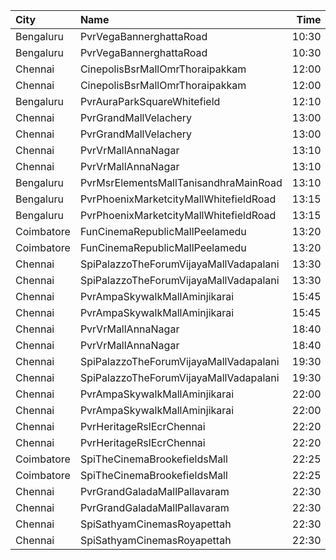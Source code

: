| City       | Name                                   |  Time | Type      | Price | Capacity | Booked |
| :--------- | :------------------------------------- | ----: | :-------- | ----: | -------: | -----: |
| Bengaluru  | PvrVegaBannerghattaRoad                | 10:30 | Classic   |  190₹ |       78 |     23 |
| Bengaluru  | PvrVegaBannerghattaRoad                | 10:30 | Recliner  |  310₹ |        9 |      2 |
| Chennai    | CinepolisBsrMallOmrThoraipakkam        | 12:00 | Normal    |   60₹ |       17 |      8 |
| Chennai    | CinepolisBsrMallOmrThoraipakkam        | 12:00 | Executive |  153₹ |      158 |      4 |
| Bengaluru  | PvrAuraParkSquareWhitefield            | 12:10 | Classic   |  160₹ |      166 |     12 |
| Chennai    | PvrGrandMallVelachery                  | 13:00 | Classic   |   60₹ |       42 |     42 |
| Chennai    | PvrGrandMallVelachery                  | 13:00 | Prime     |  191₹ |      214 |     54 |
| Chennai    | PvrVrMallAnnaNagar                     | 13:10 | Classic   |   60₹ |       16 |     16 |
| Chennai    | PvrVrMallAnnaNagar                     | 13:10 | Prime     |  191₹ |      110 |     56 |
| Bengaluru  | PvrMsrElementsMallTanisandhraMainRoad  | 13:10 | Classic   |  210₹ |      106 |      3 |
| Bengaluru  | PvrPhoenixMarketcityMallWhitefieldRoad | 13:15 | Classic   |  210₹ |      136 |     11 |
| Bengaluru  | PvrPhoenixMarketcityMallWhitefieldRoad | 13:15 | Recliner  |  370₹ |       11 |      3 |
| Coimbatore | FunCinemaRepublicMallPeelamedu         | 13:20 | Executive |  191₹ |      142 |     51 |
| Coimbatore | FunCinemaRepublicMallPeelamedu         | 13:20 | Normal    |   60₹ |       17 |     17 |
| Chennai    | SpiPalazzoTheForumVijayaMallVadapalani | 13:30 | Elite     |  191₹ |      210 |     64 |
| Chennai    | SpiPalazzoTheForumVijayaMallVadapalani | 13:30 | Budget    |   60₹ |       27 |     25 |
| Chennai    | PvrAmpaSkywalkMallAminjikarai          | 15:45 | Classic   |   60₹ |       32 |     32 |
| Chennai    | PvrAmpaSkywalkMallAminjikarai          | 15:45 | Prime     |  191₹ |      178 |     20 |
| Chennai    | PvrVrMallAnnaNagar                     | 18:40 | Classic   |   60₹ |       50 |     48 |
| Chennai    | PvrVrMallAnnaNagar                     | 18:40 | Prime     |  191₹ |      317 |     62 |
| Chennai    | SpiPalazzoTheForumVijayaMallVadapalani | 19:30 | Elite     |  191₹ |      210 |     79 |
| Chennai    | SpiPalazzoTheForumVijayaMallVadapalani | 19:30 | Budget    |   60₹ |       27 |     27 |
| Chennai    | PvrAmpaSkywalkMallAminjikarai          | 22:00 | Classic   |   60₹ |       32 |     32 |
| Chennai    | PvrAmpaSkywalkMallAminjikarai          | 22:00 | Prime     |  191₹ |      178 |     31 |
| Chennai    | PvrHeritageRslEcrChennai               | 22:20 | Classic   |   60₹ |       11 |     11 |
| Chennai    | PvrHeritageRslEcrChennai               | 22:20 | Prime     |  191₹ |       99 |      2 |
| Coimbatore | SpiTheCinemaBrookefieldsMall           | 22:25 | Elite     |  191₹ |      174 |     41 |
| Coimbatore | SpiTheCinemaBrookefieldsMall           | 22:25 | Budget    |   60₹ |       20 |     19 |
| Chennai    | PvrGrandGaladaMallPallavaram           | 22:30 | Classic   |   60₹ |       28 |     28 |
| Chennai    | PvrGrandGaladaMallPallavaram           | 22:30 | Prime     |  191₹ |      152 |     48 |
| Chennai    | SpiSathyamCinemasRoyapettah            | 22:30 | Elite     |  191₹ |      234 |     25 |
| Chennai    | SpiSathyamCinemasRoyapettah            | 22:30 | Budget    |   60₹ |       26 |     26 |